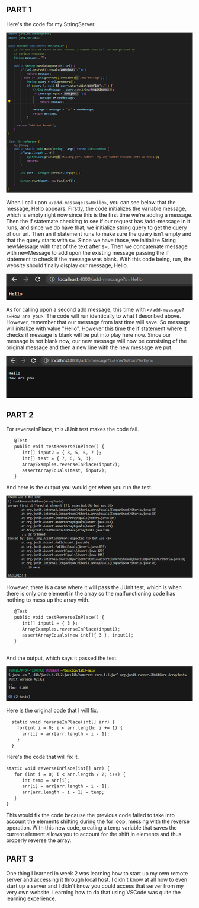 <h2>PART 1</h2>

Here's the code for my StringServer.

![Image](code1.png)

When I call upon `</add-message?s=Hello>`, you can see below that the message, Hello appears. Firstly, the code initializes the variable message, which is empty
right now since this is the first time we're adding a message. Then the if statemate checking to see if our request has /add-message in it runs, and since we do have
that, we initialize string query to get the query of our url. Then an if statement runs to make sure the query isn't empty and that the query starts with s=. Since
we have those, we initialize String newMessage with that of the text after s=. Then we concatenate message with newMessage to add upon the existing message passing
the if statement to check if the message was blank. With this code being, run, the website should finally display our message, Hello. 

![Image](pic1.png)

As for calling upon a second add message, this time with `</add-message?s=How are you>`. The code will run identically to what I described above. However, remember that 
our message from last time will save. So message will initalize with value "Hello". However this time the if statement where it checks if message is blank will be put
into play here now. Since our message is not blank now, our new message will now be consisting of the original message and then a new line with the new message we put.

![Image](pic3.png)

<h2>PART 2</h2>

For reverseInPlace, this JUnit test makes the code fail. 

```
   @Test
   public void testReverseInPlace() {
      int[] input2 = { 3, 5, 6, 7 };
      int[] test = { 7, 6, 5, 3};
      ArrayExamples.reverseInPlace(input2);
      assertArrayEquals(test, input2);
   }
```
And here is the output you would get when you run the test. 

![Image](code6.png)

However, there is a case where it will pass the JUnit test, which is when there is only one element in the array so the malfunctioning code has nothing to mess up the
array with.

```
   @Test 
   public void testReverseInPlace() {
      int[] input1 = { 3 };
      ArrayExamples.reverseInPlace(input1);
      assertArrayEquals(new int[]{ 3 }, input1);
   }
   
```
And the output, which says it passed the test.

![Image](code5.png)

Here is the original code that I will fix.

```
  static void reverseInPlace(int[] arr) {
    for(int i = 0; i < arr.length; i += 1) {
      arr[i] = arr[arr.length - i - 1];
    }
  }
```

Here's the code that will fix it.

```
static void reverseInPlace(int[] arr) {
   for (int i = 0; i < arr.length / 2; i++) {
      int temp = arr[i];
      arr[i] = arr[arr.length - i - 1];
      arr[arr.length - i - 1] = temp;
   }
}
 ```
 This would fix the code because the previous code failed to take into account the elements shifting during the for loop, messing with the reverse operation.
 With this new code, creating a temp variable that saves the current element allows you to account for the shift in elements and thus properly reverse the array.
 
 <h2>PART 3</h2>
 
 One thing I learned in week 2 was learning how to start up my own remote server and accessing it through local host. I didn't know at all how to even start up
 a server and I didn't know you could access that server from my very own website. Learning how to do that using VSCode was quite the learning experience.
 
 
